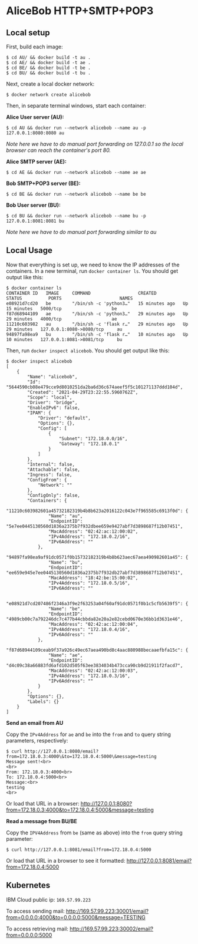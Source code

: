# AliceBob HTTP+SMTP+POP3

## Local setup

First, build each image:
```
$ cd AU/ && docker build -t au .
$ cd AE/ && docker build -t ae .
$ cd BE/ && docker build -t be .
$ cd BU/ && docker build -t bu .
```

Next, create a local docker network:
```
$ docker network create alicebob
```

Then, in separate terminal windows, start each container:

**Alice User server (AU):**
```
$ cd AU && docker run --network alicebob --name au -p 127.0.0.1:8080:8080 au
```
_Note here we have to do manual port forwarding on 127.0.0.1 so the local browser can reach the container's port 80._

**Alice SMTP server (AE):**
```
$ cd AE && docker run --network alicebob --name ae ae
```

**Bob SMTP+POP3 server (BE):**
```
$ cd BE && docker run --network alicebob --name be be
```

**Bob User server (BU):**
```
$ cd BU && docker run --network alicebob --name bu -p 127.0.0.1:8081:8081 bu
```
_Note here we have to do manual port forwarding similar to au_

## Local Usage
Now that everything is set up, we need to know the IP addresses of the containers.  In a new terminal, run `docker container ls`.  You should get output like this:
```
$ docker container ls
CONTAINER ID   IMAGE     COMMAND                  CREATED          STATUS          PORTS                      NAMES
e08921d7cd20   be        "/bin/sh -c 'python3…"   15 minutes ago   Up 15 minutes   5000/tcp                   be
f87d68944109   ae        "/bin/sh -c 'python3…"   29 minutes ago   Up 29 minutes   4000/tcp                   ae
11210c603982   au        "/bin/sh -c 'flask r…"   29 minutes ago   Up 29 minutes   127.0.0.1:8080->8080/tcp     au
94897fa98ea9   bu        "/bin/sh -c 'flask r…"   10 minutes ago   Up 10 minutes   127.0.0.1:8081->8081/tcp     bu
```

Then, run `docker inspect alicebob`.  You should get output like this:
```
$ docker inspect alicebob
[
    {
        "Name": "alicebob",
        "Id": "5644590cb08e479cce9d8010251da2ba6d36c674aeef5f5c101271137ddd104d",
        "Created": "2021-04-29T23:22:55.5960762Z",
        "Scope": "local",
        "Driver": "bridge",
        "EnableIPv6": false,
        "IPAM": {
            "Driver": "default",
            "Options": {},
            "Config": [
                {
                    "Subnet": "172.18.0.0/16",
                    "Gateway": "172.18.0.1"
                }
            ]
        },
        "Internal": false,
        "Attachable": false,
        "Ingress": false,
        "ConfigFrom": {
            "Network": ""
        },
        "ConfigOnly": false,
        "Containers": {
            "11210c603982601a45732182319b4b8b623a2016122c043e7f965585c6913f0d": {
                "Name": "au",
                "EndpointID": "5e7ee0445130560d1836a2375b7f932dbee659e9427abf7d3898687f12b07451",
                "MacAddress": "02:42:ac:12:00:02",
                "IPv4Address": "172.18.0.2/16",
                "IPv6Address": ""
            },
            "94897fa98ea9af91dc0571f0b15732182319b4b8b623aec67aea490982601a45": {
                "Name": "bu",
                "EndpointID": "ee659e945e7ee0445130560d1836a2375b7f932db27abf7d3898687f12b07451",
                "MacAddress": "18:42:be:15:00:02",
                "IPv4Address": "172.18.0.5/16",
                "IPv6Address": ""
     
            "e08921d7cd207486f2346a3f9e2f63253a04f60af91dc0571f0b1c5cfb5639f5": {
                "Name": "be",
                "EndpointID": "4989cb00c7a792246dc7c477b44cbbda82e20a2e82cebd0670e36bb1d3631e46",
                "MacAddress": "02:42:ac:12:00:04",
                "IPv4Address": "172.18.0.4/16",
                "IPv6Address": ""
            },
            "f87d68944109ceab9f37a926c49ec67aea490bd8c4aac880988becaaefbfa15c": {
                "Name": "ae",
                "EndpointID": "d4c09c38a66883fd6afd102d505f63ee3834034b473cca90cb9d21911f2facd7",
                "MacAddress": "02:42:ac:12:00:03",
                "IPv4Address": "172.18.0.3/16",
                "IPv6Address": ""
            }
        },
        "Options": {},
        "Labels": {}
    }
]
```

**Send an email from AU**

Copy the `IPv4Address` for `ae` and `be` into the `from` and `to` query string parameters, respectively:
```
$ curl http://127.0.0.1:8080/email?from=172.18.0.3:4000\&to=172.18.0.4:5000\&message=testing
Message sent!<br>
<br>
From: 172.18.0.3:4000<br>
To: 172.18.0.4:5000<br>
Message:<br>
testing
<br>
```
Or load that URL in a browser: http://127.0.0.1:8080?from=172.18.0.3:4000&to=172.18.0.4:5000&message=testing

**Read a message from BU/BE**

Copy the `IPV4Address` from `be` (same as above) into the `from` query string parameter:
```
$ curl http://127.0.0.1:8081/email?from=172.18.0.4:5000
```
Or load that URL in a browser to see it formatted: http://127.0.0.1:8081/email?from=172.18.0.4:5000

## Kubernetes

IBM Cloud public ip: `169.57.99.223`

To access sending mail: http://169.57.99.223:30001/email?from=0.0.0.0:4000&to=0.0.0.0:5000&message=TESTING

To access retrieving mail: http://169.57.99.223:30002/email?from=0.0.0.0:5000
